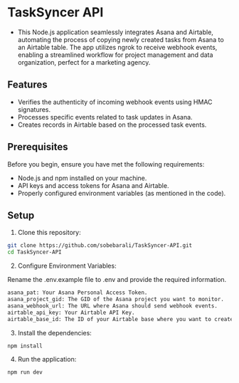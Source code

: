# TaskSyncer API

- This Node.js application seamlessly integrates Asana and Airtable, automating the process of copying newly created tasks from Asana to an Airtable table. The app utilizes ngrok to receive webhook events, enabling a streamlined workflow for project management and data organization, perfect for a marketing agency.

## Features

- Verifies the authenticity of incoming webhook events using HMAC signatures.
- Processes specific events related to task updates in Asana.
- Creates records in Airtable based on the processed task events.

## Prerequisites

Before you begin, ensure you have met the following requirements:

- Node.js and npm installed on your machine.
- API keys and access tokens for Asana and Airtable.
- Properly configured environment variables (as mentioned in the code).

## Setup

1. Clone this repository:

```bash
git clone https://github.com/sobebarali/TaskSyncer-API.git
cd TaskSyncer-API
```

2. Configure Environment Variables:

Rename the .env.example file to .env and provide the required information.

```bash
asana_pat: Your Asana Personal Access Token.
asana_project_gid: The GID of the Asana project you want to monitor.
asana_webhook_url: The URL where Asana should send webhook events.
airtable_api_key: Your Airtable API Key.
airtable_base_id: The ID of your Airtable base where you want to create records.
```

3. Install the dependencies:

```bash
npm install
```

4. Run the application:

```bash
npm run dev
```
